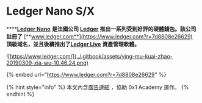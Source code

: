 # Ledger Nano S/X

\*\*\*\*[**Ledger Nano**](https://www.ledger.com?r=7d8808e26629) **是法國公司** [**Ledger**](https://www.ledger.com?r=7d8808e26629) **推出一系列受到好評的硬體錢包。該公司註冊了** [**www.ledger.com**](https://www.ledger.com?r=7d8808e26629) **頂級域名，並且後續推出了**[**Ledger Live**](https://www.ledger.com/pages/ledger-live) **資產管理軟體。**

![https://www.ledger.com/](../.gitbook/assets/ying-mu-kuai-zhao-20190309-xia-wu-10.46.24.png)

{% embed url="https://www.ledger.com?r=7d8808e26629" %}

{% hint style="info" %}
本文內含[廣告連結](https://www.ledger.com/?r=7d8808e26629) ，協助 0x1 Academy 運作。
{% endhint %}





